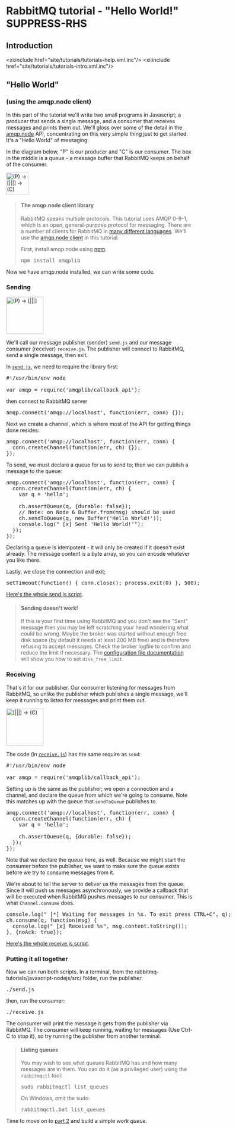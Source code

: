 <!--
Copyright (c) 2007-2019 Pivotal Software, Inc.

All rights reserved. This program and the accompanying materials
are made available under the terms of the under the Apache License, 
Version 2.0 (the "License”); you may not use this file except in compliance 
with the License. You may obtain a copy of the License at

http://www.apache.org/licenses/LICENSE-2.0

Unless required by applicable law or agreed to in writing, software
distributed under the License is distributed on an "AS IS" BASIS,
WITHOUT WARRANTIES OR CONDITIONS OF ANY KIND, either express or implied.
See the License for the specific language governing permissions and
limitations under the License.
-->
# RabbitMQ tutorial - "Hello World!" SUPPRESS-RHS

## Introduction

<xi:include href="site/tutorials/tutorials-help.xml.inc"/>
<xi:include href="site/tutorials/tutorials-intro.xml.inc"/>

## "Hello World"
### (using the amqp.node client)

In this part of the tutorial we'll write two small programs in Javascript; a
producer that sends a single message, and a consumer that receives
messages and prints them out.  We'll gloss over some of the detail in
the [amqp.node](http://www.squaremobius.net/amqp.node/) API, concentrating on this very simple thing just to get
started. It's a "Hello World" of messaging.

In the diagram below, "P" is our producer and "C" is our consumer. The
box in the middle is a queue - a message buffer that RabbitMQ keeps
on behalf of the consumer.

<div class="diagram">
  <img src="/img/tutorials/python-one.png" alt="(P) -> [|||] -> (C)" height="60" />
</div>

> #### The amqp.node client library
> RabbitMQ speaks multiple protocols. This tutorial uses AMQP 0-9-1, which is an open,
> general-purpose protocol for messaging. There are a number of clients
> for RabbitMQ in [many different
> languages](http://rabbitmq.com/devtools.html). We'll
> use the [amqp.node client](http://www.squaremobius.net/amqp.node/) in this tutorial.
>
> First, install amqp.node using [npm](https://www.npmjs.com):
>
> <pre class="sourcecode bash">
> npm install amqplib
> </pre>

Now we have amqp.node installed, we can write some
code.

### Sending

<div class="diagram">
  <img src="/img/tutorials/sending.png" alt="(P) -> [|||]" height="100" />
</div>

We'll call our message publisher (sender) `send.js` and our message consumer (receiver)
`receive.js`.  The publisher will connect to RabbitMQ, send a single message,
then exit.

In
[`send.js`](https://github.com/rabbitmq/rabbitmq-tutorials/blob/master/javascript-nodejs/src/send.js),
we need to require the library first:

<pre class="sourcecode javascript">
#!/usr/bin/env node

var amqp = require('amqplib/callback_api');
</pre>

then connect to RabbitMQ server

<pre class="sourcecode javascript">
amqp.connect('amqp://localhost', function(err, conn) {});
</pre>

Next we create a channel, which is where most of the API for getting
things done resides:

<pre class="sourcecode javascript">
amqp.connect('amqp://localhost', function(err, conn) {
  conn.createChannel(function(err, ch) {});
});
</pre>

To send, we must declare a queue for us to send to; then we can publish a message
to the queue:

<pre class="sourcecode javascript">
amqp.connect('amqp://localhost', function(err, conn) {
  conn.createChannel(function(err, ch) {
    var q = 'hello';

    ch.assertQueue(q, {durable: false});
    // Note: on Node 6 Buffer.from(msg) should be used
    ch.sendToQueue(q, new Buffer('Hello World!'));
    console.log(" [x] Sent 'Hello World!'");
  });
});
</pre>

Declaring a queue is idempotent - it will only be created if it doesn't
exist already. The message content is a byte array, so you can encode
whatever you like there.

Lastly, we close the connection and exit;

<pre class="sourcecode javascript">
setTimeout(function() { conn.close(); process.exit(0) }, 500);
</pre>

[Here's the whole send.js script](https://github.com/rabbitmq/rabbitmq-tutorials/blob/master/javascript-nodejs/src/send.js).

> #### Sending doesn't work!
>
> If this is your first time using RabbitMQ and you don't see the "Sent"
> message then you may be left scratching your head wondering what could
> be wrong. Maybe the broker was started without enough free disk space
> (by default it needs at least 200 MB free) and is therefore refusing to
> accept messages. Check the broker logfile to confirm and reduce the
> limit if necessary. The <a
> href="http://www.rabbitmq.com/configure.html#config-items">configuration
> file documentation</a> will show you how to set <code>disk_free_limit</code>.


### Receiving

That's it for our publisher.  Our consumer listening for messages from
RabbitMQ, so unlike the publisher which publishes a single message, we'll
keep it running to listen for messages and print them out.

<div class="diagram">
  <img src="/img/tutorials/receiving.png" alt="[|||] -> (C)" height="100" />
</div>

The code (in [`receive.js`](https://github.com/rabbitmq/rabbitmq-tutorials/blob/master/javascript-nodejs/src/receive.js)) has the same require as `send`:

<pre class="sourcecode javascript">
#!/usr/bin/env node

var amqp = require('amqplib/callback_api');
</pre>

Setting up is the same as the publisher; we open a connection and a
channel, and declare the queue from which we're going to consume.
Note this matches up with the queue that `sendToQueue` publishes to.

<pre class="sourcecode javascript">
amqp.connect('amqp://localhost', function(err, conn) {
  conn.createChannel(function(err, ch) {
    var q = 'hello';

    ch.assertQueue(q, {durable: false});
  });
});
</pre>

Note that we declare the queue here, as well. Because we might start
the consumer before the publisher, we want to make sure the queue exists
before we try to consume messages from it.

We're about to tell the server to deliver us the messages from the
queue. Since it will push us messages asynchronously, we provide a
callback that will be executed when RabbitMQ pushes messages to
our consumer. This is what `Channel.consume` does.

<pre class="sourcecode javascript">
console.log(" [*] Waiting for messages in %s. To exit press CTRL+C", q);
ch.consume(q, function(msg) {
  console.log(" [x] Received %s", msg.content.toString());
}, {noAck: true});
</pre>

[Here's the whole receive.js script](https://github.com/rabbitmq/rabbitmq-tutorials/blob/master/javascript-nodejs/src/receive.js).

### Putting it all together

Now we can run both scripts. In a terminal, from the rabbitmq-tutorials/javascript-nodejs/src/ folder, run the publisher:

<pre class="sourcecode bash">
./send.js
</pre>

then, run the consumer:

<pre class="sourcecode bash">
./receive.js
</pre>

The consumer will print the message it gets from the publisher via
RabbitMQ. The consumer will keep running, waiting for messages (Use Ctrl-C to stop it), so try running
the publisher from another terminal.

> #### Listing queues
>
> You may wish to see what queues RabbitMQ has and how many
> messages are in them. You can do it (as a privileged user) using the `rabbitmqctl` tool:
>
> <pre class="sourcecode bash">
> sudo rabbitmqctl list_queues
> </pre>
>
> On Windows, omit the sudo:
> <pre class="sourcecode powershell">
> rabbitmqctl.bat list_queues
> </pre>

Time to move on to [part 2](tutorial-two-javascript.html) and build a simple _work queue_.

